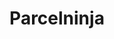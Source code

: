 ---
title: "Parcelninja"
seoTitle: "Parcelninja integration"
seoDescription: "Here’s how Parcelninja works with your applications to streamline your workflow."
summary: "Run your e-commerce business from anywhere with Parcelninja’s scalable, outsourced warehousing and fulfillment solution."
lead: "Stock2Shop can integrate Parcelninja with many B2B and B2C ecommerce and ERP / accounting applications. Here is how we can help you automate your business."
image: "/uploads/logo-fulfillment-parcelninja.png"
imageAlt: parcelninja logo
type: "fulfillment"
fulfillment: "parcelninja"
tags: ["fulfillment"]
aliases:
    - /integrations/parcel-ninja/
---